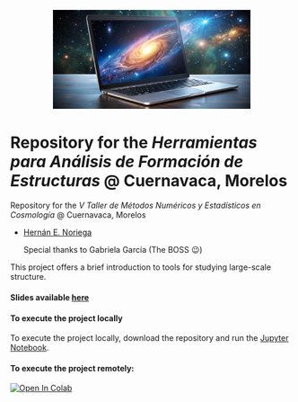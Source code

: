 <p align="center">
    <img src="https://github.com/henoriega/Methods_2024_ICF/blob/main/logo_methods.jpg" width="70%">
</p>

# Repository for the *Herramientas para Análisis de Formación de Estructuras* @ Cuernavaca, Morelos



Repository for the *V Taller de Métodos Numéricos y Estadísticos en Cosmología* @ Cuernavaca, Morelos

- [Hernán E. Noriega](mailto:henoriega@estudiantes.fisica.unam.mx)

  Special thanks to Gabriela García (The BOSS 😉)

This project offers a brief introduction to tools for studying large-scale structure.


#### Slides available [here](https://docs.google.com/presentation/d/1vMtK3w2-D70mmPOoZlxGwqUDXkk9Y9wr2ABlMsBWD-U/edit?usp=sharing)

#### To execute the project locally

To execute the project locally, download the repository and run the [Jupyter Notebook](https://github.com/henoriega/Methods_2024_ICF/blob/main/Tutorial.ipynb).

#### To execute the project remotely:

[![Open In Colab](https://colab.research.google.com/assets/colab-badge.svg)](https://drive.google.com/file/d/1bbCbqfVgYzvK4tmq5TQ0hL3a5LinKyoY/view?usp=sharing)

